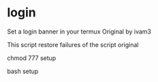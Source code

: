# login
Set a login banner in your termux
Original by ivam3
 
This script restore failures of the script original


chmod 777 setup

bash setup

